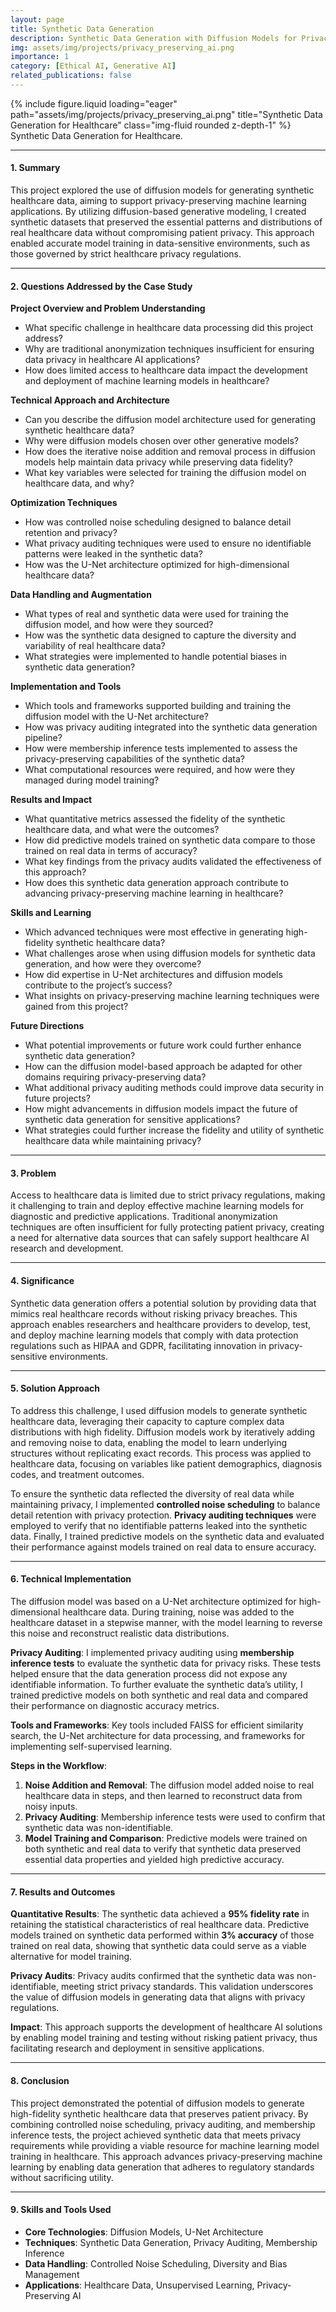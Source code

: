 ```yaml
---
layout: page
title: Synthetic Data Generation
description: Synthetic Data Generation with Diffusion Models for Privacy-Preserving Healthcare Applications.
img: assets/img/projects/privacy_preserving_ai.png
importance: 1
category: [Ethical AI, Generative AI]
related_publications: false
---
```


<!-- ### **Case Study: Advanced AI-Driven Pathology for Enhanced Cancer Detection and Tumor Localization** -->

<div class="row justify-content-sm-center">
  <div class="col-sm-8 mt-3 mt-md-0">
    {% include figure.liquid loading="eager" path="assets/img/projects/privacy_preserving_ai.png" title="Synthetic Data Generation for Healthcare" class="img-fluid rounded z-depth-1" %}
  </div>
</div>
<div class="caption">
    Synthetic Data Generation for Healthcare.
</div>

---

#### **1. Summary**

This project explored the use of diffusion models for generating synthetic healthcare data, aiming to support privacy-preserving machine learning applications. By utilizing diffusion-based generative modeling, I created synthetic datasets that preserved the essential patterns and distributions of real healthcare data without compromising patient privacy. This approach enabled accurate model training in data-sensitive environments, such as those governed by strict healthcare privacy regulations.

---

#### **2. Questions Addressed by the Case Study**

**Project Overview and Problem Understanding**
- What specific challenge in healthcare data processing did this project address?
- Why are traditional anonymization techniques insufficient for ensuring data privacy in healthcare AI applications?
- How does limited access to healthcare data impact the development and deployment of machine learning models in healthcare?

**Technical Approach and Architecture**
- Can you describe the diffusion model architecture used for generating synthetic healthcare data?
- Why were diffusion models chosen over other generative models?
- How does the iterative noise addition and removal process in diffusion models help maintain data privacy while preserving data fidelity?
- What key variables were selected for training the diffusion model on healthcare data, and why?

**Optimization Techniques**
- How was controlled noise scheduling designed to balance detail retention and privacy?
- What privacy auditing techniques were used to ensure no identifiable patterns were leaked in the synthetic data?
- How was the U-Net architecture optimized for high-dimensional healthcare data?

**Data Handling and Augmentation**
- What types of real and synthetic data were used for training the diffusion model, and how were they sourced?
- How was the synthetic data designed to capture the diversity and variability of real healthcare data?
- What strategies were implemented to handle potential biases in synthetic data generation?

**Implementation and Tools**
- Which tools and frameworks supported building and training the diffusion model with the U-Net architecture?
- How was privacy auditing integrated into the synthetic data generation pipeline?
- How were membership inference tests implemented to assess the privacy-preserving capabilities of the synthetic data?
- What computational resources were required, and how were they managed during model training?

**Results and Impact**
- What quantitative metrics assessed the fidelity of the synthetic healthcare data, and what were the outcomes?
- How did predictive models trained on synthetic data compare to those trained on real data in terms of accuracy?
- What key findings from the privacy audits validated the effectiveness of this approach?
- How does this synthetic data generation approach contribute to advancing privacy-preserving machine learning in healthcare?

**Skills and Learning**
- Which advanced techniques were most effective in generating high-fidelity synthetic healthcare data?
- What challenges arose when using diffusion models for synthetic data generation, and how were they overcome?
- How did expertise in U-Net architectures and diffusion models contribute to the project’s success?
- What insights on privacy-preserving machine learning techniques were gained from this project?

**Future Directions**
- What potential improvements or future work could further enhance synthetic data generation?
- How can the diffusion model-based approach be adapted for other domains requiring privacy-preserving data?
- What additional privacy auditing methods could improve data security in future projects?
- How might advancements in diffusion models impact the future of synthetic data generation for sensitive applications?
- What strategies could further increase the fidelity and utility of synthetic healthcare data while maintaining privacy?

---

#### **3. Problem**

Access to healthcare data is limited due to strict privacy regulations, making it challenging to train and deploy effective machine learning models for diagnostic and predictive applications. Traditional anonymization techniques are often insufficient for fully protecting patient privacy, creating a need for alternative data sources that can safely support healthcare AI research and development.

---

#### **4. Significance**

Synthetic data generation offers a potential solution by providing data that mimics real healthcare records without risking privacy breaches. This approach enables researchers and healthcare providers to develop, test, and deploy machine learning models that comply with data protection regulations such as HIPAA and GDPR, facilitating innovation in privacy-sensitive environments.

---

#### **5. Solution Approach**

To address this challenge, I used diffusion models to generate synthetic healthcare data, leveraging their capacity to capture complex data distributions with high fidelity. Diffusion models work by iteratively adding and removing noise to data, enabling the model to learn underlying structures without replicating exact records. This process was applied to healthcare data, focusing on variables like patient demographics, diagnosis codes, and treatment outcomes.

To ensure the synthetic data reflected the diversity of real data while maintaining privacy, I implemented **controlled noise scheduling** to balance detail retention with privacy protection. **Privacy auditing techniques** were employed to verify that no identifiable patterns leaked into the synthetic data. Finally, I trained predictive models on the synthetic data and evaluated their performance against models trained on real data to ensure accuracy.

---

#### **6. Technical Implementation**

The diffusion model was based on a U-Net architecture optimized for high-dimensional healthcare data. During training, noise was added to the healthcare dataset in a stepwise manner, with the model learning to reverse this noise and reconstruct realistic data distributions. 

**Privacy Auditing**: I implemented privacy auditing using **membership inference tests** to evaluate the synthetic data for privacy risks. These tests helped ensure that the data generation process did not expose any identifiable information. To further evaluate the synthetic data’s utility, I trained predictive models on both synthetic and real data and compared their performance on diagnostic accuracy metrics.

**Tools and Frameworks**: Key tools included FAISS for efficient similarity search, the U-Net architecture for data processing, and frameworks for implementing self-supervised learning.

**Steps in the Workflow**:
1. **Noise Addition and Removal**: The diffusion model added noise to real healthcare data in steps, and then learned to reconstruct data from noisy inputs.
2. **Privacy Auditing**: Membership inference tests were used to confirm that synthetic data was non-identifiable.
3. **Model Training and Comparison**: Predictive models were trained on both synthetic and real data to verify that synthetic data preserved essential data properties and yielded high predictive accuracy.

---

#### **7. Results and Outcomes**

**Quantitative Results**: The synthetic data achieved a **95% fidelity rate** in retaining the statistical characteristics of real healthcare data. Predictive models trained on synthetic data performed within **3% accuracy** of those trained on real data, showing that synthetic data could serve as a viable alternative for model training.

**Privacy Audits**: Privacy audits confirmed that the synthetic data was non-identifiable, meeting strict privacy standards. This validation underscores the value of diffusion models in generating data that aligns with privacy regulations.

**Impact**: This approach supports the development of healthcare AI solutions by enabling model training and testing without risking patient privacy, thus facilitating research and deployment in sensitive applications.

---

#### **8. Conclusion**

This project demonstrated the potential of diffusion models to generate high-fidelity synthetic healthcare data that preserves patient privacy. By combining controlled noise scheduling, privacy auditing, and membership inference tests, the project achieved synthetic data that meets privacy requirements while providing a viable resource for machine learning model training in healthcare. This approach advances privacy-preserving machine learning by enabling data generation that adheres to regulatory standards without sacrificing utility.

---

#### **9. Skills and Tools Used**

- **Core Technologies**: Diffusion Models, U-Net Architecture
- **Techniques**: Synthetic Data Generation, Privacy Auditing, Membership Inference
- **Data Handling**: Controlled Noise Scheduling, Diversity and Bias Management
- **Applications**: Healthcare Data, Unsupervised Learning, Privacy-Preserving AI






